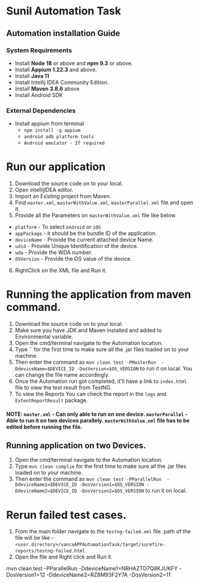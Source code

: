 # Sunil Automation Task

## Automation installation Guide

### System Requirements
- Install **Node 18** or above and **npm 9.3** or above.
- Install **Appium 1.22.3** and above.
- Install **Java 11**
- Install Intellij IDEA Community Edition.
- Install **Maven 3.8.6** above
- Install Android SDK

### External Dependencies
- Install appium from terminal
    - `npm install -g appium`
    - `android adb platform tools`
    - `Android emulator - If required`

# Run our application
1. Download the source code on to your local.
2. Open intellijIDEA editor.
3. Import an Existing project from Maven.
4. Find `master.xml`, `masterWithValue.xml`, `masterParallel.xml` file and open it.
5. Provide all the Parameters on `masterWithValue.xml` file like below.
  - `platform` - To select `android` or `iOS`
  - `appPackage` - it should be the bundle ID of the application.
  - `deviceName` - Provide the current attached device Name.
  - `udid` - Provide Unique Identification of the device.
  - `wda` - Provide the WDA number.
  - `OSVersion` - Provide the OS value of the device.
6. RightClick on the XML file and Run it.

# Running the application from maven command.

1. Download the source code on to your local.
2. Make sure you have JDK and Maven installed and added to Environmental variable.
3. Open the cmd/terminal navigate to the Automation location.
4. Type `` for the first time to make sure all the .jar files loaded on to your machine.
5. Then enter the command as `mvn clean test -PMasterRun  -DdeviceName=$DEVICE_ID -DosVersion=$OS_VERSION` to run it on local. You can change the file name accordingly.
6. Once the Automation run got completed, it'll have a link to `index.html` file to view the test result from TestNG.
7. To view the Reports You can check the report in the `logs` and `ExtentReportResult` package.
#### NOTE: `master.xml` - Can only able to run on one device. `masterParallel` - Able to run it on two devices parallely. `masterWithValue.xml` file has to be edited before running the file.

## Running application on two Devices.

1. Open the cmd/terminal navigate to the Automation location.
2. Type `mvn clean complie` for the first time to make sure all the .jar files loaded on to your machine.
3. Then enter the command as `mvn clean test -PParallelRun  -DdeviceName1=$DEVICE_ID -DosVersion1=$OS_VERSION -DdeviceName2=$DEVICE_ID -DosVersion2=$OS_VERSION` to run it on local.

# Rerun failed test cases.
1. From the main folder navigate to the `testng-failed.xml` file.
   path of the file will be like - `<user.directory>/vanceAPPAutomationTask/target/surefire-reports/testng-failed.html`.
2. Open the file and Right click and Run it.


mvn clean test -PParallelRun -DdeviceName1=NRHAZTO7Q8KJUKFY -DosVersion1=12 -DdeviceName2=RZ8M93F2Y7A -DosVersion2=11